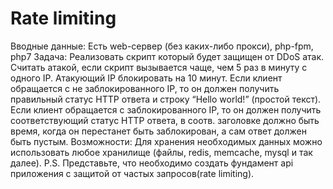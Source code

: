 # Rate limiting

Вводные данные:
Есть web-сервер (без каких-либо прокси), php-fpm, php7
Задача:
Реализовать скрипт который будет защищен от DDoS атак. Считать атакой, если скрипт вызывается чаще, чем 5 раз в минуту с одного IP. Атакующий IP блокировать на 10 минут. Если клиент обращается с не заблокированного IP, то он должен получить правильный статус HTTP ответа и строку “Hello world!” (простой текст). Если клиент обращается с заблокированного IP, то он должен получить соответствующий статус HTTP ответа, в соотв. заголовке должно быть время, когда он перестанет быть заблокирован, а сам ответ должен быть пустым.
Возможности:
Для хранения необходимых данных можно использовать любое хранилище (файлы, redis, memcache, mysql и так далее).
P.S. Представьте, что необходимо создать фундамент api приложения с защитой от частых запросов(rate limiting).
